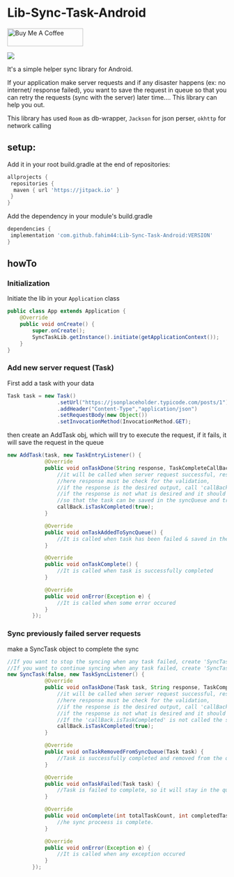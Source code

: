 # Lib-Sync-Task-Android

<a href="https://www.buymeacoffee.com/fahim44" target="_blank"><img src="https://cdn.buymeacoffee.com/buttons/default-orange.png" alt="Buy Me A Coffee" height="41" width="174"></a>

[![](https://jitpack.io/v/fahim44/Lib-Sync-Task-Android.svg)](https://jitpack.io/#fahim44/Lib-Sync-Task-Android)

It's a simple helper sync library for Android. 

If your application make server requests and if any disaster happens (ex: no internet/ response failed),
you want to save the request in queue so that you can retry the requests (sync with the server) later time.... This library can help you out.

This library has used `Room` as db-wrapper, `Jackson` for json perser, `okhttp` for network calling

## setup:

Add it in your root build.gradle at the end of repositories:
```gradle
allprojects {
 repositories {
  maven { url 'https://jitpack.io' }
 }
}
```
Add the dependency in your module's build.gradle
```gradle
dependencies {
 implementation 'com.github.fahim44:Lib-Sync-Task-Android:VERSION'
}
```

## howTo

### Initialization

Initiate the lib in your `Application` class

```java
public class App extends Application {
    @Override
    public void onCreate() {
        super.onCreate();
        SyncTaskLib.getInstance().initiate(getApplicationContext());
    }
}
```
### Add new server request (Task)
First add a task with your data
```java
Task task = new Task()
                .setUrl("https://jsonplaceholder.typicode.com/posts/1")
                .addHeader("Content-Type","application/json")
                .setRequestBody(new Object())
                .setInvocationMethod(InvocationMethod.GET);
 ```

then create an AddTask obj, which will try to execute the request, if it fails, it will save the request in the queue
```java
new AddTask(task, new TaskEntryListener() {
            @Override
            public void onTaskDone(String response, TaskCompleteCallBack callBack) {
                //it will be called when server request successful, response is the server provided response
                //here response must be check for the validation,
                //if the response is the desired output, call 'callBack.isTaskCompleted(true);' to complete the task
                //if the response is not what is desired and it should try again, please call 'callBack.isTaskCompleted(false);'
                //so that the task can be saved in the syncQueue and tried later
                callBack.isTaskCompleted(true);
            }

            @Override
            public void onTaskAddedToSyncQueue() {
                //It is called when task has been failed & saved in the syncQueue to try again later
            }

            @Override
            public void onTaskComplete() {
                //It is called when task is successfully completed
            }

            @Override
            public void onError(Exception e) {
                //It is called when some error occured
            }
        });
```

### Sync previously failed server requests
make a SyncTask object to complete the sync
```java
//If you want to stop the syncing when any task failed, create 'SyncTask' with firstParam= 'true'
//If you want to continue syncing when any task failed, create 'SyncTask' with firstParam= 'false'
new SyncTask(false, new TaskSyncListener() {
            @Override
            public void onTaskDone(Task task, String response, TaskCompleteCallBack callBack) {
                //it will be called when server request successful, response is the server provided response
                //here response must be check for the validation,
                //if the response is the desired output, call 'callBack.isTaskCompleted(true);' to complete the task
                //if the response is not what is desired and it should try again, please call 'callBack.isTaskCompleted(false);'
                //If the 'callBack.isTaskCompleted' is not called the sync will not proceed to the next task.
                callBack.isTaskCompleted(true);
            }

            @Override
            public void onTaskRemovedFromSyncQueue(Task task) {
                //Task is successfully completed and removed from the queue.
            }

            @Override
            public void onTaskFailed(Task task) {
                //Task is failed to complete, so it will stay in the queue for later try
            }

            @Override
            public void onComplete(int totalTaskCount, int completedTaskCount) {
                //he sync proceess is complete.
            }

            @Override
            public void onError(Exception e) {
                //It is called when any exception occured
            }
        });
```
